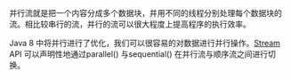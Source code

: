 并行流就是把一个内容分成多个数据块，并用不同的线程分别处理每个数据块的流。相比较串行的流，并行的流可以很大程度上提高程序的执行效率。

Java 8 中将并行进行了优化，我们可以很容易的对数据进行并行操作。[Stream](https://so.csdn.net/so/search?q=Stream&spm=1001.2101.3001.7020) API 可以声明性地通过parallel() 与sequential() 在并行流与顺序流之间进行切换。